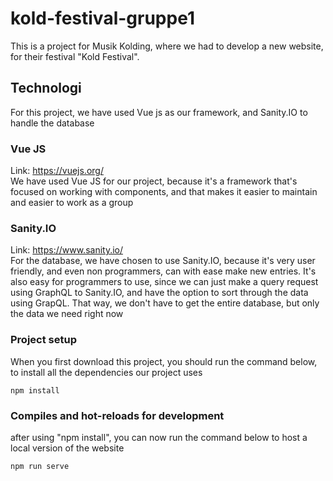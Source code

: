 # kold-festival-gruppe1
This is a project for Musik Kolding, where we had to develop a new website, for their festival "Kold Festival".

## Technologi
For this project, we have used Vue js as our framework, and Sanity.IO to handle the database

### Vue JS
Link: https://vuejs.org/ <br />
We have used Vue JS for our project, because it's a framework that's focused on working with components, and that makes
it easier to maintain and easier to work as a group

### Sanity.IO
Link: https://www.sanity.io/ <br />
For the database, we have chosen to use Sanity.IO, because it's very user friendly, and even non programmers, can with 
ease make new entries.
It's also easy for programmers to use, since we can just make a query request using GraphQL to Sanity.IO, and have the
option to sort through the data using GrapQL. That way, we don't have to get the entire database, but only the data we
need right now

### Project setup
When you first download this project, you should run the command below, to install all the dependencies our project uses
```
npm install 
```

### Compiles and hot-reloads for development
after using "npm install", you can now run the command below to host a local version of the website
```
npm run serve
```

